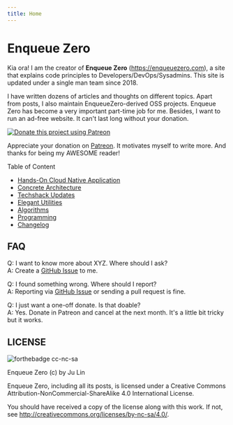 ```yaml
---
title: Home
---
```


# Enqueue Zero

Kia ora! I am the creator of **Enqueue Zero** (<https://enqueuezero.com>), a site that
explains code principles to Developers/DevOps/Sysadmins. This site is updated under
a single man team since 2018.

I have written dozens of articles and thoughts on different topics. Apart from
posts, I also maintain EnqueueZero-derived OSS projects. Enqueue Zero has become a
very important part-time job for me.  Besides, I want to run an ad-free website.
It can't last long without your donation.

[<img alt="Donate this project using Patreon" src="https://c5.patreon.com/external/logo/become_a_patron_button@2x.png" style="max-height: 2.5rem;">](https://www.patreon.com/join/enqueuezero)

Appreciate your donation on [Patreon]. It motivates myself to write more.
And thanks for being my AWESOME reader!

Table of Content

* [Hands-On Cloud Native Application](/hands-on-cloud-native/)
* [Concrete Architecture](/category/architecture.md)
* [Techshack Updates](/category/techshack.md)
* [Elegant Utilities](/category/utility.md)
* [Algorithms](/category/algorithm.md)
* [Programming](/category/programming.md)
* [Changelog](/changelog.md)

## FAQ

Q: I want to know more about XYZ. Where should I ask?\
A: Create a [GitHub Issue](https://github.com/soasme/EnqueueZero/issues/new) to me.

Q: I found something wrong. Where should I report?\
A: Reporting via [GitHub Issue](https://github.com/soasme/EnqueueZero/issues) or sending a pull request is fine.

Q: I just want a one-off donate. Is that doable?\
A: Yes. Donate in Patreon and cancel at the next month. It's a little bit tricky but it works.


## LICENSE

![forthebadge cc-nc-sa](http://ForTheBadge.com/images/badges/cc-nc-sa.svg)

Enqueue Zero (c) by Ju Lin

Enqueue Zero, including all its posts, is licensed under a
Creative Commons Attribution-NonCommercial-ShareAlike 4.0 International License.

You should have received a copy of the license along with this
work. If not, see <http://creativecommons.org/licenses/by-nc-sa/4.0/>.

[Patreon]: https://www.patreon.com/enqueuezero
[Enqueue Zero]: https://enqueuezero.com/
[soasme/EnqueueZero]: https://github.com/soasme/EnqueueZero
[CC BY-NC-SA 4.0]: https://creativecommons.org/licenses/by-nc-sa/4.0/

